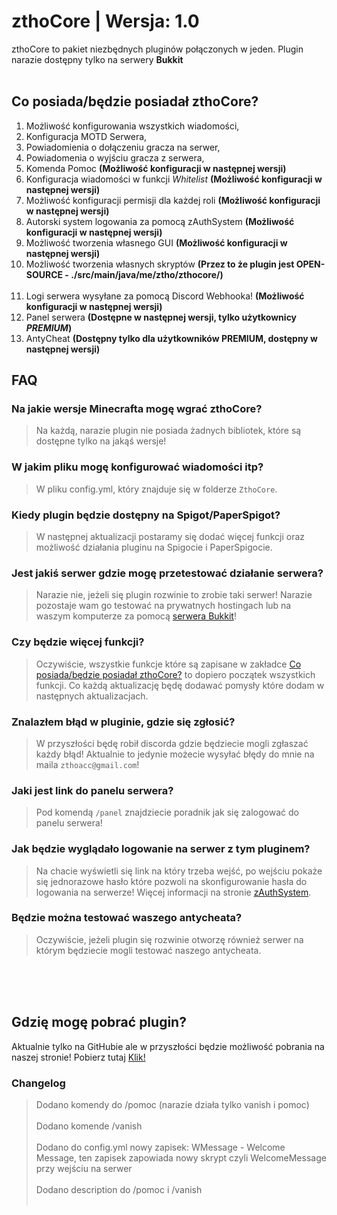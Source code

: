 # zthoCore | Wersja: 1.0

zthoCore to pakiet niezbędnych pluginów połączonych w jeden. Plugin narazie dostępny tylko na serwery **Bukkit**<br><br>

## Co posiada/będzie posiadał zthoCore?
1. Możliwość konfigurowania wszystkich wiadomości,
2. Konfiguracja MOTD Serwera,
3. Powiadomienia o dołączeniu gracza na serwer,
4. Powiadomenia o wyjściu gracza z serwera,
5. Komenda Pomoc **(Możliwość konfiguracji w następnej wersji)**
6. Konfiguracja wiadomości w funkcji *Whitelist* **(Możliwość konfiguracji w następnej wersji)**
7. Możliwość konfiguracji permisji dla każdej roli **(Możliwość konfiguracji w następnej wersji)**
8. Autorski system logowania za pomocą zAuthSystem **(Możliwość konfiguracji w następnej wersji)**
9. Możliwość tworzenia własnego GUI **(Możliwość konfiguracji w następnej wersji)**
10. Możliwość tworzenia własnych skryptów **(Przez to że plugin jest OPEN-SOURCE - ./src/main/java/me/ztho/zthocore/)**<br><br>
11. Logi serwera wysyłane za pomocą Discord Webhooka! **(Możliwość konfiguracji w następnej wersji)**
12. Panel serwera **(Dostępne w następnej wersji, tylko użytkownicy *PREMIUM*)**
13. AntyCheat **(Dostępny tylko dla użytkowników PREMIUM, dostępny w następnej wersji)**

## FAQ

### Na jakie wersje Minecrafta mogę wgrać zthoCore?
> Na każdą, narazie plugin nie posiada żadnych bibliotek, które są dostępne tylko na jakąś wersje!

### W jakim pliku mogę konfigurować wiadomości itp?
> W pliku config.yml, który znajduje się w folderze `ZthoCore`.

### Kiedy plugin będzie dostępny na Spigot/PaperSpigot?
> W następnej aktualizacji postaramy się dodać więcej funkcji oraz możliwość działania pluginu na Spigocie i PaperSpigocie.

### Jest jakiś serwer gdzie mogę przetestować działanie serwera?
> Narazie nie, jeżeli się plugin rozwinie to zrobie taki serwer! Narazie pozostaje wam go testować na prywatnych hostingach lub na waszym komputerze za pomocą [serwera Bukkit](https://getbukkit.org/get/92f15442e8a9edea8394b208ac08d667)!

### Czy będzie więcej funkcji?
> Oczywiście, wszystkie funkcje które są zapisane w zakładce [Co posiada/będzie posiadał zthoCore?](#co-posiadabędzie-posiadał-zthocore) to dopiero początek wszystkich funkcji. Co każdą aktualizację będę dodawać pomysły które dodam w następnych aktualizacjach.

### Znalazłem błąd w pluginie, gdzie się zgłosić?
> W przyszłości będę robił discorda gdzie będziecie mogli zgłaszać każdy błąd! Aktualnie to jedynie możecie wysyłać błędy do mnie na maila `zthoacc@gmail.com`!

### Jaki jest link do panelu serwera?
> Pod komendą `/panel` znajdziecie poradnik jak się zalogować do panelu serwera!

### Jak będzie wyglądało logowanie na serwer z tym pluginem?
> Na chacie wyświetli się link na który trzeba wejść, po wejściu pokaże się jednorazowe hasło które pozwoli na skonfigurowanie hasła do logowania na serwerze! Więcej informacji na stronie [zAuthSystem](https://auth.ztho.pl/).

### Będzie można testować waszego antycheata?
> Oczywiście, jeżeli plugin się rozwinie otworzę również serwer na którym będziecie mogli testować naszego antycheata.

<br><br><br>
## Gdzię mogę pobrać plugin?
Aktualnie tylko na GitHubie ale w przyszłości będzie możliwość pobrania na naszej stronie! Pobierz tutaj [Klik!](https://github.com/zthoo/zthocore/releases)

### Changelog
> Dodano komendy do /pomoc (narazie działa tylko vanish i pomoc)<br><br>
> Dodano komende /vanish<br><br>
> Dodano do config.yml nowy zapisek: WMessage - Welcome Message, ten zapisek zapowiada nowy skrypt czyli WelcomeMessage przy wejściu na serwer<br><br>
> Dodano description do /pomoc i /vanish<br><br>
> 